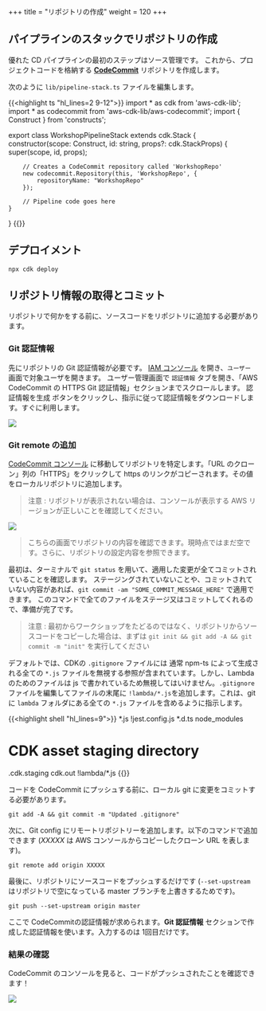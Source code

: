 +++
title = "リポジトリの作成"
weight = 120
+++

## パイプラインのスタックでリポジトリの作成
優れた CD パイプラインの最初のステップはソース管理です。
これから、プロジェクトコードを格納する [**CodeCommit**](https://aws.amazon.com/jp/codecommit/) リポジトリを作成します。

次のように `lib/pipeline-stack.ts` ファイルを編集します。

{{<highlight ts "hl_lines=2 9-12">}}
import * as cdk from 'aws-cdk-lib';
import * as codecommit from 'aws-cdk-lib/aws-codecommit';
import { Construct } from 'constructs';

export class WorkshopPipelineStack extends cdk.Stack {
    constructor(scope: Construct, id: string, props?: cdk.StackProps) {
        super(scope, id, props);

        // Creates a CodeCommit repository called 'WorkshopRepo'
        new codecommit.Repository(this, 'WorkshopRepo', {
            repositoryName: "WorkshopRepo"
        });

        // Pipeline code goes here
    }
}
{{</highlight>}}

## デプロイメント

```
npx cdk deploy
```

## リポジトリ情報の取得とコミット
リポジトリで何かをする前に、ソースコードをリポジトリに追加する必要があります。

### Git 認証情報
先にリポジトリの Git 認証情報が必要です。
[IAM コンソール](https://console.aws.amazon.com/iam) を開き、`ユーザー` 画面で対象ユーザを開きます。
ユーザー管理画面で `認証情報` タブを開き、「AWS CodeCommit の HTTPS Git 認証情報」セクションまでスクロールします。
認証情報を生成 ボタンをクリックし、指示に従って認証情報をダウンロードします。すぐに利用します。

![](./git-cred.png)

### Git remote の追加
[CodeCommit コンソール](https://console.aws.amazon.com/codesuite/codecommit/repositories) に移動してリポジトリを特定します。「URL のクローン」列の「HTTPS」をクリックして https のリンクがコピーされます。その値をローカルリポジトリに追加します。

> 注意 : リポジトリが表示されない場合は、コンソールが表示する AWS リージョンが正しいことを確認してください。

![](./clone-repo.png)

> こちらの画面でリポジトリの内容を確認できます。現時点ではまだ空です。さらに、リポジトリの設定内容を参照できます。


最初は、ターミナルで `git status` を用いて、適用した変更が全てコミットされていることを確認します。
ステージングされていないことや、コミットされていない内容があれば、`git commit -am "SOME_COMMIT_MESSAGE_HERE"` で適用できます。
このコマンドで全てのファイルをステージ又はコミットしてくれるので、準備が完了です。

> 注意 : 最初からワークショップをたどるのではなく、リポジトリからソースコードをコピーした場合は、まずは `git init && git add -A && git commit -m "init"` を実行してください

デフォルトでは、CDKの `.gitignore` ファイルには 通常 npm-ts によって生成される全ての `*.js` ファイルを無視する参照が含まれています。しかし、Lambda のためのファイルは js で書かれているため無視してはいけません。`.gitignore` ファイルを編集してファイルの末尾に `!lambda/*.js`を追加します。これは、git に `lambda` フォルダにある全ての `*.js` ファイルを含めるように指示します。

{{<highlight shell "hl_lines=9">}}
*.js
!jest.config.js
*.d.ts
node_modules

# CDK asset staging directory
.cdk.staging
cdk.out
!lambda/*.js
{{</highlight>}}

コードを CodeCommit にプッシュする前に、ローカル git に変更をコミットする必要があります。

```
git add -A && git commit -m "Updated .gitignore"
```

次に、Git config にリモートリポジトリーを追加します。以下のコマンドで追加できます (*XXXXX* は AWS コンソールからコピーしたクローン URL を表します)。

```
git remote add origin XXXXX
```

最後に、リポジトリにソースコードをプッシュするだけです (`--set-upstream` はリポジトリで空になっている master ブランチを上書きするためです)。

```
git push --set-upstream origin master
```

ここで CodeCommitの認証情報が求められます。**Git 認証情報** セクションで作成した認証情報を使います。入力するのは 1回目だけです。

### 結果の確認
CodeCommit のコンソールを見ると、コードがプッシュされたことを確認できます！

![](./repo-code.png)
